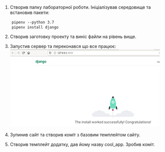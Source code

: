 1. Створив папку лабораторної роботи. Ініціалізував середовище та встановив пакети:
```
	pipenv --python 3.7
	pipenv install django
```

2. Створив заготовку проекту та виніс файли на рівень вище.

3. Запустив сервер та переконався що все працює:
![sait pracue](./image/sait_pracue.png)

4. Зупинив сайт та створив коміт з базовим темплейтом сайту.

5. Створив темплейт додатку, дав йому назву cool_app. Зробив коміт.

